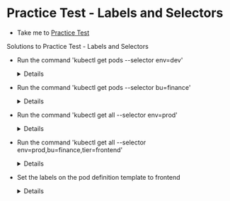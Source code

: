 # Practice Test - Labels and Selectors
  - Take me to [Practice Test](https://kodekloud.com/topic/practice-test-labels-and-selectors/)
  
Solutions to Practice Test - Labels and Selectors
- Run the command 'kubectl get pods --selector env=dev'
  
  <details>

  ```
  $ kubectl get pods --selector env=dev
  ```
  </details>

- Run the command 'kubectl get pods --selector bu=finance'

  <details>

  ```
  $ kubectl get pods --selector bu=finance
  ```
  </details>

- Run the command 'kubectl get all --selector env=prod'

  <details>

  ```
  $ kubectl get all --selector env=prod
  ```
  </details>

- Run the command 'kubectl get all --selector env=prod,bu=finance,tier=frontend'
  
  <details>

  ```
  $ kubectl get all --selector env=prod,bu=finance,tier=frontend
  ```
  </details>

- Set the labels on the pod definition template to frontend

  <details>

  ```
  $ vi replicaset-definition.yaml
  $ kubectl create -f replicaset-definition.yaml
  ```
  </details>
